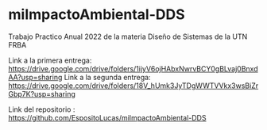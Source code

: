 # miImpactoAmbiental-DDS
Trabajo Practico Anual 2022 de la materia Diseño de Sistemas de la UTN FRBA

Link a la primera entrega: https://drive.google.com/drive/folders/1ijyV6ojHAbxNwrvBCY0gBLvaj0BnxdAA?usp=sharing
Link a la segunda entrega: https://drive.google.com/drive/folders/18V_hUmk3JyTDgWWTVVkx3wsBiZrGbp7K?usp=sharing

Link del repositorio : https://github.com/EspositoLucas/miImpactoAmbiental-DDS
